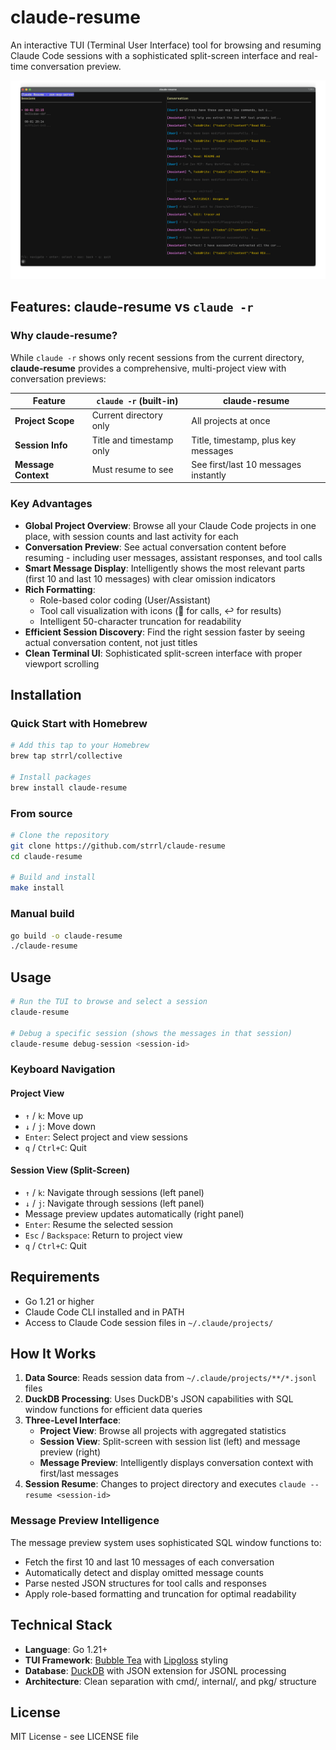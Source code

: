 # claude-resume

An interactive TUI (Terminal User Interface) tool for browsing and resuming Claude Code sessions with a sophisticated split-screen interface and real-time conversation preview.

![Screenshot](./static/Screenshot%202025-08-05%20at%2023.18.48.png)

## Features: claude-resume vs `claude -r`

### Why claude-resume?

While `claude -r` shows only recent sessions from the current directory, **claude-resume** provides a comprehensive, multi-project view with conversation previews:

| Feature | `claude -r` (built-in) | **claude-resume** |
|---------|------------------------|-------------------|
| **Project Scope** | Current directory only | All projects at once |
| **Session Info** | Title and timestamp only | Title, timestamp, plus key messages |
| **Message Context** | Must resume to see | See first/last 10 messages instantly |

### Key Advantages

- **Global Project Overview**: Browse all your Claude Code projects in one place, with session counts and last activity for each
- **Conversation Preview**: See actual conversation content before resuming - including user messages, assistant responses, and tool calls
- **Smart Message Display**: Intelligently shows the most relevant parts (first 10 and last 10 messages) with clear omission indicators
- **Rich Formatting**: 
  - Role-based color coding (User/Assistant)
  - Tool call visualization with icons (🔧 for calls, ↩ for results)
  - Intelligent 50-character truncation for readability
- **Efficient Session Discovery**: Find the right session faster by seeing actual conversation content, not just titles
- **Clean Terminal UI**: Sophisticated split-screen interface with proper viewport scrolling

## Installation

### Quick Start with Homebrew

```bash
# Add this tap to your Homebrew
brew tap strrl/collective

# Install packages
brew install claude-resume
```

### From source

```bash
# Clone the repository
git clone https://github.com/strrl/claude-resume
cd claude-resume

# Build and install
make install
```

### Manual build

```bash
go build -o claude-resume
./claude-resume
```

## Usage

```bash
# Run the TUI to browse and select a session
claude-resume

# Debug a specific session (shows the messages in that session)
claude-resume debug-session <session-id>
```

### Keyboard Navigation

#### Project View
- `↑` / `k`: Move up
- `↓` / `j`: Move down  
- `Enter`: Select project and view sessions
- `q` / `Ctrl+C`: Quit

#### Session View (Split-Screen)
- `↑` / `k`: Navigate through sessions (left panel)
- `↓` / `j`: Navigate through sessions (left panel)
- Message preview updates automatically (right panel)
- `Enter`: Resume the selected session
- `Esc` / `Backspace`: Return to project view
- `q` / `Ctrl+C`: Quit

## Requirements

- Go 1.21 or higher
- Claude Code CLI installed and in PATH
- Access to Claude Code session files in `~/.claude/projects/`

## How It Works

1. **Data Source**: Reads session data from `~/.claude/projects/**/*.jsonl` files
2. **DuckDB Processing**: Uses DuckDB's JSON capabilities with SQL window functions for efficient data queries
3. **Three-Level Interface**:
   - **Project View**: Browse all projects with aggregated statistics
   - **Session View**: Split-screen with session list (left) and message preview (right)
   - **Message Preview**: Intelligently displays conversation context with first/last messages
4. **Session Resume**: Changes to project directory and executes `claude --resume <session-id>`

### Message Preview Intelligence

The message preview system uses sophisticated SQL window functions to:
- Fetch the first 10 and last 10 messages of each conversation
- Automatically detect and display omitted message counts
- Parse nested JSON structures for tool calls and responses
- Apply role-based formatting and truncation for optimal readability

## Technical Stack

- **Language**: Go 1.21+
- **TUI Framework**: [Bubble Tea](https://github.com/charmbracelet/bubbletea) with [Lipgloss](https://github.com/charmbracelet/lipgloss) styling
- **Database**: [DuckDB](https://github.com/marcboeker/go-duckdb) with JSON extension for JSONL processing
- **Architecture**: Clean separation with cmd/, internal/, and pkg/ structure

## License

MIT License - see LICENSE file